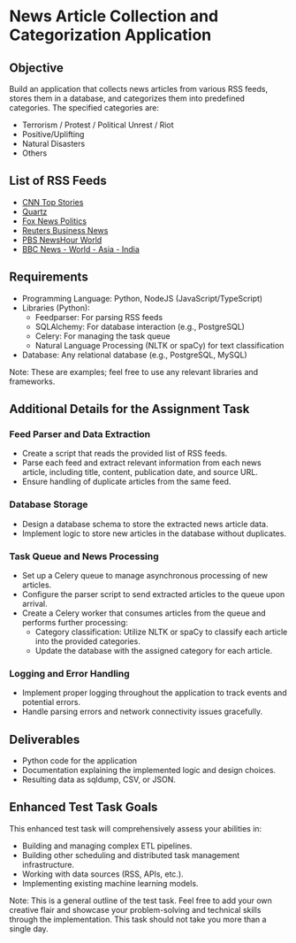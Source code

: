 # News Article Collection and Categorization Application

## Objective
Build an application that collects news articles from various RSS feeds, stores them in a database, and categorizes them into predefined categories. The specified categories are:
- Terrorism / Protest / Political Unrest / Riot
- Positive/Uplifting
- Natural Disasters
- Others

## List of RSS Feeds
- [CNN Top Stories](http://rss.cnn.com/rss/cnn_topstories.rss)
- [Quartz](http://qz.com/feed)
- [Fox News Politics](http://feeds.foxnews.com/foxnews/politics)
- [Reuters Business News](http://feeds.reuters.com/reuters/businessNews)
- [PBS NewsHour World](http://feeds.feedburner.com/NewshourWorld)
- [BBC News - World - Asia - India](https://feeds.bbci.co.uk/news/world/asia/india/rss.xml)

## Requirements
- Programming Language: Python, NodeJS (JavaScript/TypeScript)
- Libraries (Python):
  - Feedparser: For parsing RSS feeds
  - SQLAlchemy: For database interaction (e.g., PostgreSQL)
  - Celery: For managing the task queue
  - Natural Language Processing (NLTK or spaCy) for text classification
- Database: Any relational database (e.g., PostgreSQL, MySQL)

Note: These are examples; feel free to use any relevant libraries and frameworks.

## Additional Details for the Assignment Task

### Feed Parser and Data Extraction
- Create a script that reads the provided list of RSS feeds.
- Parse each feed and extract relevant information from each news article, including title, content, publication date, and source URL.
- Ensure handling of duplicate articles from the same feed.

### Database Storage
- Design a database schema to store the extracted news article data.
- Implement logic to store new articles in the database without duplicates.

### Task Queue and News Processing
- Set up a Celery queue to manage asynchronous processing of new articles.
- Configure the parser script to send extracted articles to the queue upon arrival.
- Create a Celery worker that consumes articles from the queue and performs further processing:
  - Category classification: Utilize NLTK or spaCy to classify each article into the provided categories.
  - Update the database with the assigned category for each article.

### Logging and Error Handling
- Implement proper logging throughout the application to track events and potential errors.
- Handle parsing errors and network connectivity issues gracefully.

## Deliverables
- Python code for the application
- Documentation explaining the implemented logic and design choices.
- Resulting data as sqldump, CSV, or JSON.

## Enhanced Test Task Goals
This enhanced test task will comprehensively assess your abilities in:
- Building and managing complex ETL pipelines.
- Building other scheduling and distributed task management infrastructure.
- Working with data sources (RSS, APIs, etc.).
- Implementing existing machine learning models.

Note: This is a general outline of the test task. Feel free to add your own creative flair and showcase your problem-solving and technical skills through the implementation. This task should not take you more than a single day.

